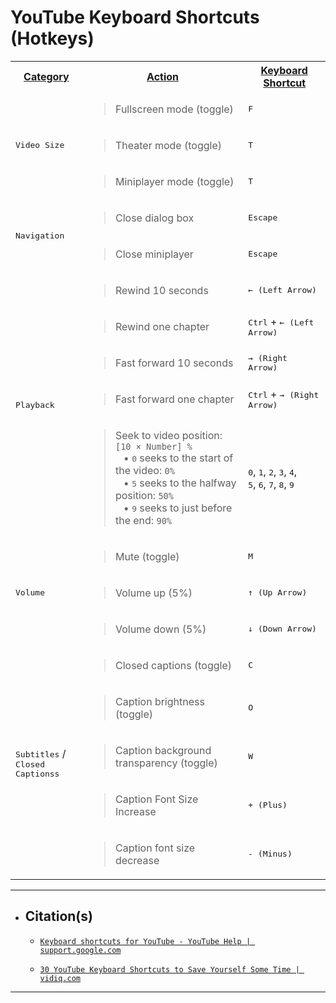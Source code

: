 <!-- ------------------------------ -->
<!-- https://github.com/mcavallo-git/Coding/blob/main/hotkeys/youtube-hotkeys.md -->
<!-- ------------------------------ -->

# YouTube Keyboard Shortcuts (Hotkeys)

<!-- ------------------------------ -->

  <table>
    <tr>
      <th><u>Category</u></th>
      <th><u>Action</u></th>
      <th><u>Keyboard Shortcut</u></th>
    </tr>
    <!-- ------------------------------------------------------------ -->
    <tr>
      <td rowspan="4"><kbd>Video Size</kbd></td>
    </tr>
    <tr>
      <td><blockquote>Fullscreen mode (toggle)</blockquote></td>
      <td><kbd>F</kbd></td>
    </tr>
    <tr>
      <td><blockquote>Theater mode (toggle)</blockquote></td>
      <td><kbd>T</kbd></td>
    </tr>
    <tr>
      <td><blockquote>Miniplayer mode (toggle)</blockquote></td>
      <td><kbd>T</kbd></td>
    </tr>
    <!-- ------------------------------------------------------------ -->
    <tr>
      <td rowspan="3"><kbd>Navigation</kbd></td>
    </tr>
    <tr>
      <td><blockquote>Close dialog box</blockquote></td>
      <td><kbd>Escape</kbd></td>
    </tr>
    <tr>
      <td><blockquote>Close miniplayer</blockquote></td>
      <td><kbd>Escape</kbd></td>
    </tr>
    <!-- ------------------------------------------------------------ -->
    <tr>
      <td rowspan="6"><kbd>Playback</kbd></td>
    </tr>
    <tr>
      <td><blockquote>Rewind 10 seconds</blockquote></td>
      <td><kbd>← (Left Arrow)</kbd></td>
    </tr>
    <tr>
      <td><blockquote>Rewind one chapter</blockquote></td>
      <td><kbd>Ctrl</kbd> + <kbd>← (Left Arrow)</kbd></td>
    </tr>
    <tr>
      <td><blockquote>Fast forward 10 seconds</blockquote></td>
      <td><kbd>→ (Right Arrow)</kbd></td>
    </tr>
    <tr>
      <td><blockquote>Fast forward one chapter</blockquote></td>
      <td><kbd>Ctrl</kbd> + <kbd>→ (Right Arrow)</kbd></td>
    </tr>
    <tr>
      <td><blockquote>
        Seek to video position: <code>[10 × Number] %</code>
        <br />&nbsp;&nbsp;&nbsp;&bull;&nbsp;<kbd>0</kbd> seeks to the start of the video: <code>0%</code>
        <br />&nbsp;&nbsp;&nbsp;&bull;&nbsp;<kbd>5</kbd> seeks to the halfway position: <code>50%</code>
        <br />&nbsp;&nbsp;&nbsp;&bull;&nbsp;<kbd>9</kbd> seeks to just before the end: <code>90%</code>
      </blockquote></td>
      <td><kbd>0</kbd>, <kbd>1</kbd>, <kbd>2</kbd>, <kbd>3</kbd>, <kbd>4</kbd>,<br /><kbd>5</kbd>, <kbd>6</kbd>, <kbd>7</kbd>, <kbd>8</kbd>, <kbd>9</kbd> </td>
    </tr>
    <!-- ------------------------------------------------------------ -->
    <tr>
      <td rowspan="4"><kbd>Volume</kbd></td>
    </tr>
    <tr>
      <td><blockquote>Mute (toggle)</blockquote></td>
      <td><kbd>M</kbd></td>
    </tr>
    <tr>
      <td><blockquote>Volume up (5%)</blockquote></td>
      <td><kbd>↑ (Up Arrow)</kbd></td>
    </tr>
    <tr>
      <td><blockquote>Volume down (5%)</blockquote></td>
      <td><kbd>↓ (Down Arrow)</kbd></td>
    </tr>
    <!-- ------------------------------------------------------------ -->
    <tr>
      <td rowspan="6"><kbd>Subtitles</kbd> /<br /><kbd>Closed Captionss</kbd></td>
    </tr>
    <tr>
      <td><blockquote>Closed captions (toggle)</blockquote></td>
      <td><kbd>C</kbd></td>
    </tr>
    <tr>
      <td><blockquote>Caption brightness (toggle)</blockquote></td>
      <td><kbd>O</kbd></td>
    </tr>
    <tr>
      <td><blockquote>Caption background transparency (toggle)</blockquote></td>
      <td><kbd>W</kbd></td>
    </tr>
    <tr>
      <td><blockquote>Caption Font Size Increase</blockquote></td>
      <td><kbd>+ (Plus)</kbd></td>
    </tr>
    <tr>
      <td><blockquote>Caption font size decrease</blockquote></td>
      <td><kbd>- (Minus)</kbd></td>
    </tr>
    <!-- ------------------------------------------------------------ -->
  </table>

<!-- ------------------------------ -->

***
- ## Citation(s)

  - [`Keyboard shortcuts for YouTube - YouTube Help | support.google.com`](https://support.google.com/youtube/answer/7631406?hl=en)

  - [`30 YouTube Keyboard Shortcuts to Save Yourself Some Time | vidiq.com`](https://vidiq.com/blog/post/30-youtube-keyboard-shortcuts/)

<!-- ------------------------------ -->

***
